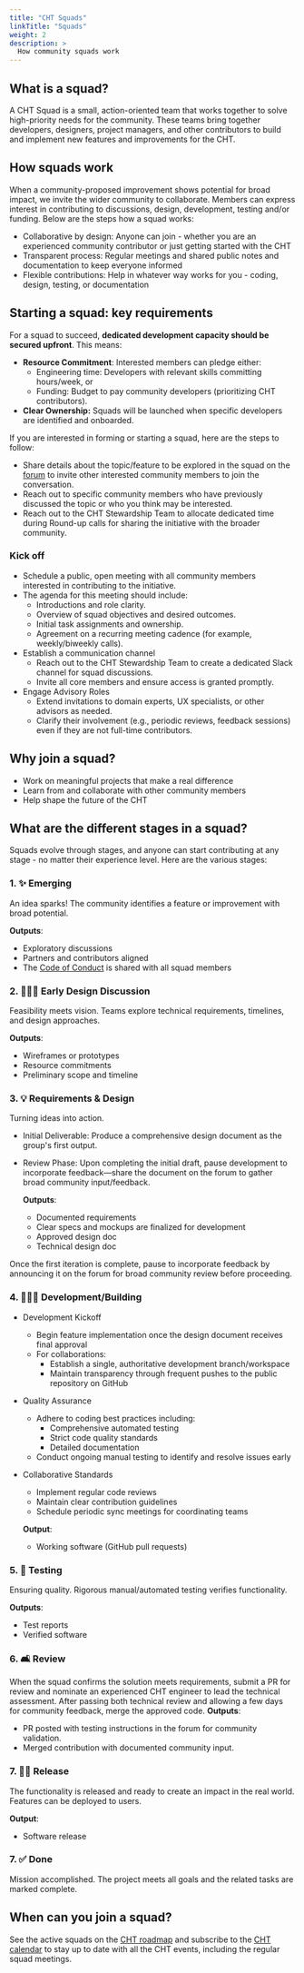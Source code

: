 ```yaml
--- 
title: "CHT Squads" 
linkTitle: "Squads"
weight: 2 
description: > 
  How community squads work
---
```


## What is a squad?

A CHT Squad is a small, action-oriented team that works together to solve high-priority needs for the community. These teams bring together developers, designers, project managers, and other contributors to build and implement new features and improvements for the CHT.

## How squads work
When a community-proposed improvement shows potential for broad impact, we invite the wider community to collaborate. Members can express interest in contributing to discussions, design, development, testing and/or funding. Below are the steps how a squad works:
- Collaborative by design: Anyone can join - whether you are an experienced community contributor or just getting started with the CHT
- Transparent process: Regular meetings and shared public notes and documentation to keep everyone informed
- Flexible contributions: Help in whatever way works for you - coding, design, testing, or documentation

## Starting a squad: key requirements
For a squad to succeed, **dedicated development capacity should be secured upfront**. This means:
- **Resource Commitment**: Interested members can pledge either:
   - Engineering time: Developers with relevant skills committing hours/week, or
   - Funding: Budget to pay community developers (prioritizing CHT contributors).
- **Clear Ownership:** Squads will be launched when specific developers are identified and onboarded.

If you are interested in forming or starting a squad, here are the steps to follow:
- Share details about the topic/feature to be explored in the squad on the [forum](https://forum.communityhealthtoolkit.org/c/product/squads/34) to invite other interested community members to join the conversation.
- Reach out to specific community members who have previously discussed the topic or who you think may be interested.
- Reach out to the CHT Stewardship Team to allocate dedicated time during Round-up calls for sharing the initiative with the broader community.

### Kick off
 - Schedule a public, open meeting with all community members interested in contributing to the initiative.
 - The agenda for this meeting should include:
   - Introductions and role clarity.
   - Overview of squad objectives and desired outcomes.
   - Initial task assignments and ownership.
   - Agreement on a recurring meeting cadence (for example, weekly/biweekly calls).
- Establish a communication channel
  - Reach out to the CHT Stewardship Team to create a dedicated Slack channel for squad discussions.
  - Invite all core members and ensure access is granted promptly.
- Engage Advisory Roles
  - Extend invitations to domain experts, UX specialists, or other advisors as needed.
  - Clarify their involvement (e.g., periodic reviews, feedback sessions) even if they are not full-time contributors.


## Why join a squad?
- Work on meaningful projects that make a real difference
- Learn from and collaborate with other community members
- Help shape the future of the CHT


## What are the different stages in a squad?
Squads evolve through stages, and anyone can start contributing at any stage - no matter their experience level. Here are the various stages:

### 1. ✨ Emerging
An idea sparks! The community identifies a feature or improvement with broad potential.

  **Outputs**:
  - Exploratory discussions
  - Partners and contributors aligned
  - The [Code of Conduct](https://docs.communityhealthtoolkit.org/community/contributing/code-of-conduct/) is shared with all squad members

### 2. 🧑🏼‍🎨 Early Design Discussion
Feasibility meets vision. Teams explore technical requirements, timelines, and design approaches.

  **Outputs**:
  - Wireframes or prototypes
  - Resource commitments
  - Preliminary scope and timeline

### 3. 💡 Requirements & Design
Turning ideas into action. 
- Initial Deliverable: Produce a comprehensive design document as the group's first output.
- Review Phase: Upon completing the initial draft, pause development to incorporate feedback—share the document on the forum to gather broad community input/feedback.

  **Outputs**:
  - Documented requirements
  - Clear specs and mockups are finalized for development
  - Approved design doc
  - Technical design doc

Once the first iteration is complete, pause to incorporate feedback by announcing it on the forum for broad community review before proceeding.

### 4. 🧑🏽‍💻 Development/Building
- Development Kickoff
  - Begin feature implementation once the design document receives final approval
  - For collaborations:
    - Establish a single, authoritative development branch/workspace
    - Maintain transparency through frequent pushes to the public repository on GitHub

- Quality Assurance
  - Adhere to coding best practices including:
    - Comprehensive automated testing
    - Strict code quality standards
    - Detailed documentation
  - Conduct ongoing manual testing to identify and resolve issues early

- Collaborative Standards
  - Implement regular code reviews
  - Maintain clear contribution guidelines
  - Schedule periodic sync meetings for coordinating teams

  **Output**:
  - Working software (GitHub pull requests)

### 5. 📲 Testing
Ensuring quality. Rigorous manual/automated testing verifies functionality.

  **Outputs**:
  - Test reports
  - Verified software

### 6. 🛋️ Review
When the squad confirms the solution meets requirements, submit a PR for review and nominate an experienced CHT engineer to lead the technical assessment. After passing both technical review and allowing a few days for community feedback, merge the approved code.
**Outputs**: 
- PR posted with testing instructions in the forum for community validation.
- Merged contribution with documented community input.

### 7. 💪🏼 Release
The functionality is released and ready to create an impact in the real world. Features can be deployed to users.

  **Output**:
  - Software release

### 7. ✅ Done
Mission accomplished. The project meets all goals and the related tasks are marked complete.

## When can you join a squad?
See the active squads on the [CHT roadmap](https://github.com/orgs/medic/projects/112/views/24) and subscribe to the [CHT calendar](https://docs.communityhealthtoolkit.org/community/events/) to stay up to date with all the CHT events, including the regular squad meetings.

